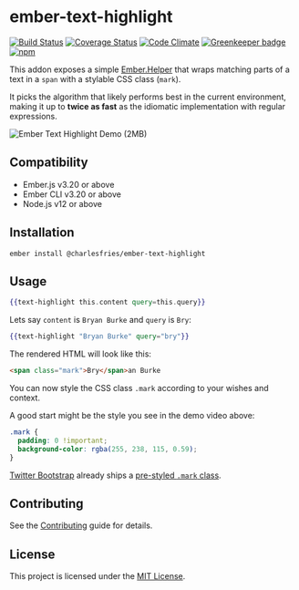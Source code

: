 ember-text-highlight
==============================================================================

[![Build Status](https://travis-ci.org/konradjurk/ember-text-highlight.svg?branch=master)](https://travis-ci.org/konradjurk/ember-text-highlight) [![Coverage Status](https://coveralls.io/repos/github/konradjurk/ember-text-highlight/badge.svg?branch=master)](https://coveralls.io/github/konradjurk/ember-text-highlight?branch=master) [![Code Climate](https://img.shields.io/codeclimate/maintainability/konradjurk/ember-text-highlight.svg)](https://codeclimate.com/github/konradjurk/ember-text-highlight) [![Greenkeeper badge](https://badges.greenkeeper.io/konradjurk/ember-text-highlight.svg)](https://greenkeeper.io/) [![npm](https://img.shields.io/npm/v/ember-text-highlight.svg)](https://www.npmjs.com/package/ember-text-highlight)

This addon exposes a simple <a href="https://emberjs.com/api/ember/2.17/classes/Helper" target="_blank">Ember.Helper</a> that wraps matching parts of a text in a `span` with a stylable CSS class (`mark`).

It picks the algorithm that likely performs best in the current environment, making it up to **twice as fast** as the idiomatic implementation with regular expressions.

![Ember Text Highlight Demo (2MB)](https://github.com/konradjurk/ember-text-highlight/raw/master/demo-ember-text-highlight.gif "Ember Text Highlight Demo")


Compatibility
------------------------------------------------------------------------------

* Ember.js v3.20 or above
* Ember CLI v3.20 or above
* Node.js v12 or above


Installation
------------------------------------------------------------------------------

```
ember install @charlesfries/ember-text-highlight
```


Usage
------------------------------------------------------------------------------

```handlebars
{{text-highlight this.content query=this.query}}
```

Lets say `content` is `Bryan Burke` and `query` is `Bry`:

```handlebars
{{text-highlight "Bryan Burke" query="bry"}}
```

The rendered HTML will look like this:

```html
<span class="mark">Bry</span>an Burke
```

You can now style the CSS class `.mark` according to your wishes and context.

A good start might be the style you see in the demo video above:

```css
.mark {
  padding: 0 !important;
  background-color: rgba(255, 238, 115, 0.59);
}
```

[Twitter Bootstrap](https://getbootstrap.com/) already ships a [pre-styled `.mark` class](https://v4-alpha.getbootstrap.com/content/typography/#inline-text-elements).


Contributing
------------------------------------------------------------------------------

See the [Contributing](CONTRIBUTING.md) guide for details.


License
------------------------------------------------------------------------------

This project is licensed under the [MIT License](LICENSE.md).
